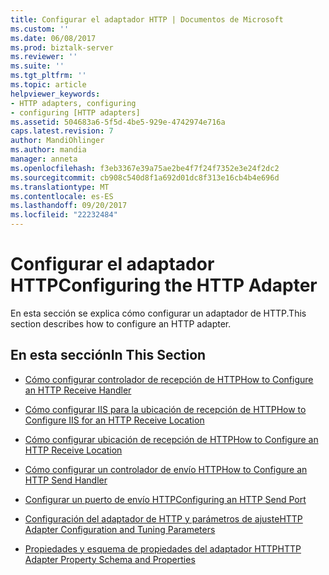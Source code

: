 ```yaml
---
title: Configurar el adaptador HTTP | Documentos de Microsoft
ms.custom: ''
ms.date: 06/08/2017
ms.prod: biztalk-server
ms.reviewer: ''
ms.suite: ''
ms.tgt_pltfrm: ''
ms.topic: article
helpviewer_keywords:
- HTTP adapters, configuring
- configuring [HTTP adapters]
ms.assetid: 504683a6-5f5d-4be5-929e-4742974e716a
caps.latest.revision: 7
author: MandiOhlinger
ms.author: mandia
manager: anneta
ms.openlocfilehash: f3eb3367e39a75ae2be4f7f24f7352e3e24f2dc2
ms.sourcegitcommit: cb908c540d8f1a692d01dc8f313e16cb4b4e696d
ms.translationtype: MT
ms.contentlocale: es-ES
ms.lasthandoff: 09/20/2017
ms.locfileid: "22232484"
---
```

# <a name="configuring-the-http-adapter"></a><span data-ttu-id="c03a5-102">Configurar el adaptador HTTP</span><span class="sxs-lookup"><span data-stu-id="c03a5-102">Configuring the HTTP Adapter</span></span>
<span data-ttu-id="c03a5-103">En esta sección se explica cómo configurar un adaptador de HTTP.</span><span class="sxs-lookup"><span data-stu-id="c03a5-103">This section describes how to configure an HTTP adapter.</span></span>  
  
## <a name="in-this-section"></a><span data-ttu-id="c03a5-104">En esta sección</span><span class="sxs-lookup"><span data-stu-id="c03a5-104">In This Section</span></span>  
  
-   [<span data-ttu-id="c03a5-105">Cómo configurar controlador de recepción de HTTP</span><span class="sxs-lookup"><span data-stu-id="c03a5-105">How to Configure an HTTP Receive Handler</span></span>](../core/how-to-configure-an-http-receive-handler.md)  
  
-   [<span data-ttu-id="c03a5-106">Cómo configurar IIS para la ubicación de recepción de HTTP</span><span class="sxs-lookup"><span data-stu-id="c03a5-106">How to Configure IIS for an HTTP Receive Location</span></span>](../core/how-to-configure-iis-for-an-http-receive-location.md)  
  
-   [<span data-ttu-id="c03a5-107">Cómo configurar ubicación de recepción de HTTP</span><span class="sxs-lookup"><span data-stu-id="c03a5-107">How to Configure an HTTP Receive Location</span></span>](../core/how-to-configure-an-http-receive-location.md)  
  
-   [<span data-ttu-id="c03a5-108">Cómo configurar un controlador de envío HTTP</span><span class="sxs-lookup"><span data-stu-id="c03a5-108">How to Configure an HTTP Send Handler</span></span>](../core/how-to-configure-an-http-send-handler.md)  
  
-   [<span data-ttu-id="c03a5-109">Configurar un puerto de envío HTTP</span><span class="sxs-lookup"><span data-stu-id="c03a5-109">Configuring an HTTP Send Port</span></span>](../core/configuring-an-http-send-port.md)  
  
-   [<span data-ttu-id="c03a5-110">Configuración del adaptador de HTTP y parámetros de ajuste</span><span class="sxs-lookup"><span data-stu-id="c03a5-110">HTTP Adapter Configuration and Tuning Parameters</span></span>](../core/http-adapter-configuration-and-tuning-parameters.md)  
  
-   [<span data-ttu-id="c03a5-111">Propiedades y esquema de propiedades del adaptador HTTP</span><span class="sxs-lookup"><span data-stu-id="c03a5-111">HTTP Adapter Property Schema and Properties</span></span>](../core/http-adapter-property-schema-and-properties.md)